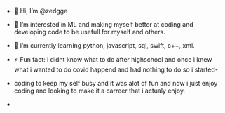 - 👋 Hi, I’m @zedgge
  
- 👀 I’m interested in ML and making myself better at coding and developing code to be usefull for myself and others.
  
- 🌱 I’m currently learning python, javascript, sql, swift, c++, xml.
    
- ⚡ Fun fact: i didnt know what to do after highschool and once i knew what i wanted to do covid happend and had nothing to do so i started-
- coding to keep my self busy and it was alot of fun and now i just enjoy coding and looking to make it a carreer that i actualy enjoy.

- 
